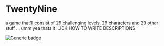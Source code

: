 # TwentyNine
a game that'll consist of 29 challenging levels, 29 characters and 29 other stuff  ... umm yea thats it ...IDK HOW TO WRITE DESCRIPTIONS


[![Generic badge](https://img.shields.io/badge/Status:-In_Development-purple.svg)](https://shields.io/)
